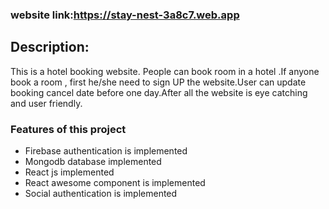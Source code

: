 ### website link:https://stay-nest-3a8c7.web.app
## Description:
This is a hotel booking website. People can book room in a hotel .If anyone book a room , first he/she need to sign UP the website.User can update booking   cancel date before one day.After all the website is eye catching and user friendly.

### Features of this project
- Firebase authentication is implemented
- Mongodb database implemented
- React js implemented
- React awesome component is implemented
- Social authentication is implemented

